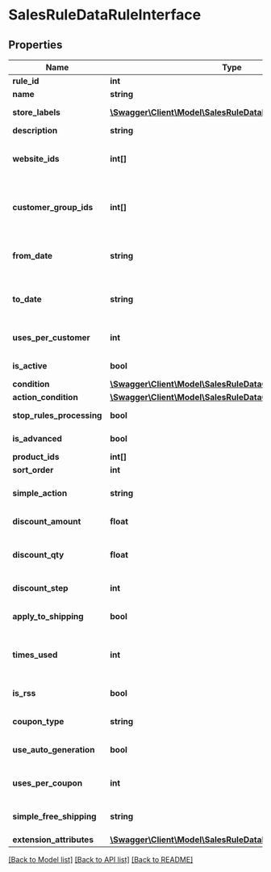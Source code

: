 # SalesRuleDataRuleInterface

## Properties
Name | Type | Description | Notes
------------ | ------------- | ------------- | -------------
**rule_id** | **int** | Rule id | [optional] 
**name** | **string** | Rule name | [optional] 
**store_labels** | [**\Swagger\Client\Model\SalesRuleDataRuleLabelInterface[]**](SalesRuleDataRuleLabelInterface.md) | Display label | [optional] 
**description** | **string** | Description | [optional] 
**website_ids** | **int[]** | A list of websites the rule applies to | 
**customer_group_ids** | **int[]** | Ids of customer groups that the rule applies to | 
**from_date** | **string** | The start date when the coupon is active | [optional] 
**to_date** | **string** | The end date when the coupon is active | [optional] 
**uses_per_customer** | **int** | Number of uses per customer | 
**is_active** | **bool** | The coupon is active | 
**condition** | [**\Swagger\Client\Model\SalesRuleDataConditionInterface**](SalesRuleDataConditionInterface.md) |  | [optional] 
**action_condition** | [**\Swagger\Client\Model\SalesRuleDataConditionInterface**](SalesRuleDataConditionInterface.md) |  | [optional] 
**stop_rules_processing** | **bool** | To stop rule processing | 
**is_advanced** | **bool** | Is this field needed | 
**product_ids** | **int[]** | Product ids | [optional] 
**sort_order** | **int** | Sort order | 
**simple_action** | **string** | Simple action of the rule | [optional] 
**discount_amount** | **float** | Discount amount | 
**discount_qty** | **float** | Maximum qty discount is applied | [optional] 
**discount_step** | **int** | Discount step | 
**apply_to_shipping** | **bool** | The rule applies to shipping | 
**times_used** | **int** | How many times the rule has been used | 
**is_rss** | **bool** | Whether the rule is in RSS | 
**coupon_type** | **string** | Coupon type | 
**use_auto_generation** | **bool** | To auto generate coupon | 
**uses_per_coupon** | **int** | Limit of uses per coupon | 
**simple_free_shipping** | **string** | To grant free shipping | [optional] 
**extension_attributes** | [**\Swagger\Client\Model\SalesRuleDataRuleExtensionInterface**](SalesRuleDataRuleExtensionInterface.md) |  | [optional] 

[[Back to Model list]](../README.md#documentation-for-models) [[Back to API list]](../README.md#documentation-for-api-endpoints) [[Back to README]](../README.md)



